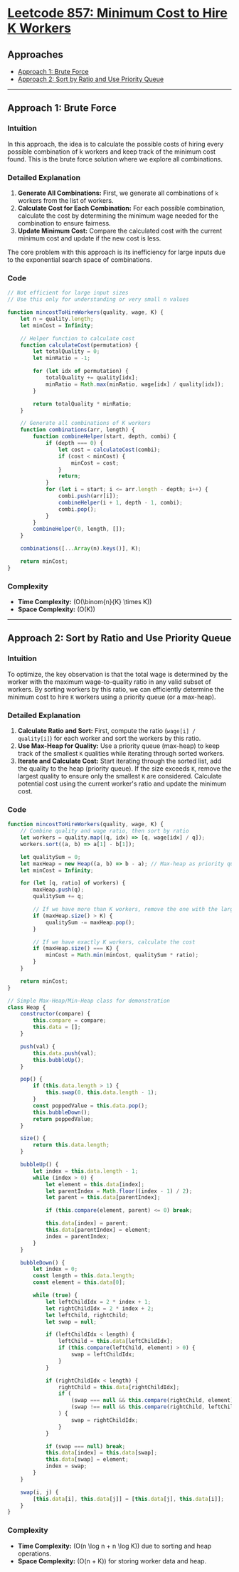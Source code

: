 # [Leetcode 857: Minimum Cost to Hire K Workers](https://leetcode.com/problems/minimum-cost-to-hire-k-workers/)

## Approaches
- [Approach 1: Brute Force](#approach-1-brute-force)
- [Approach 2: Sort by Ratio and Use Priority Queue](#approach-2-sort-by-ratio-and-use-priority-queue)

---

## Approach 1: Brute Force

### Intuition
In this approach, the idea is to calculate the possible costs of hiring every possible combination of k workers and keep track of the minimum cost found. This is the brute force solution where we explore all combinations.

### Detailed Explanation
1. **Generate All Combinations:** First, we generate all combinations of `k` workers from the list of workers.
2. **Calculate Cost for Each Combination:** For each possible combination, calculate the cost by determining the minimum wage needed for the combination to ensure fairness.
3. **Update Minimum Cost:** Compare the calculated cost with the current minimum cost and update if the new cost is less.

The core problem with this approach is its inefficiency for large inputs due to the exponential search space of combinations.

### Code
```javascript
// Not efficient for large input sizes
// Use this only for understanding or very small n values

function mincostToHireWorkers(quality, wage, K) {
    let n = quality.length;
    let minCost = Infinity;

    // Helper function to calculate cost
    function calculateCost(permutation) {
        let totalQuality = 0;
        let minRatio = -1;

        for (let idx of permutation) {
            totalQuality += quality[idx];
            minRatio = Math.max(minRatio, wage[idx] / quality[idx]);
        }

        return totalQuality * minRatio;
    }

    // Generate all combinations of K workers
    function combinations(arr, length) {
        function combineHelper(start, depth, combi) {
            if (depth === 0) {
                let cost = calculateCost(combi);
                if (cost < minCost) {
                    minCost = cost;
                }
                return;
            }
            for (let i = start; i <= arr.length - depth; i++) {
                combi.push(arr[i]);
                combineHelper(i + 1, depth - 1, combi);
                combi.pop();
            }
        }
        combineHelper(0, length, []);
    }

    combinations([...Array(n).keys()], K);

    return minCost;
}
```

### Complexity
- **Time Complexity:** \(O(\binom{n}{K} \times K)\)
- **Space Complexity:** \(O(K)\)

---

## Approach 2: Sort by Ratio and Use Priority Queue

### Intuition
To optimize, the key observation is that the total wage is determined by the worker with the maximum wage-to-quality ratio in any valid subset of workers. By sorting workers by this ratio, we can efficiently determine the minimum cost to hire `K` workers using a priority queue (or a max-heap).

### Detailed Explanation
1. **Calculate Ratio and Sort:** First, compute the ratio (`wage[i] / quality[i]`) for each worker and sort the workers by this ratio.
2. **Use Max-Heap for Quality:** Use a priority queue (max-heap) to keep track of the smallest `K` qualities while iterating through sorted workers.
3. **Iterate and Calculate Cost:** Start iterating through the sorted list, add the quality to the heap (priority queue). If the size exceeds `K`, remove the largest quality to ensure only the smallest `K` are considered. Calculate potential cost using the current worker's ratio and update the minimum cost.

### Code
```javascript
function mincostToHireWorkers(quality, wage, K) {
    // Combine quality and wage ratio, then sort by ratio
    let workers = quality.map((q, idx) => [q, wage[idx] / q]);
    workers.sort((a, b) => a[1] - b[1]);

    let qualitySum = 0;
    let maxHeap = new Heap((a, b) => b - a); // Max-heap as priority queue
    let minCost = Infinity;

    for (let [q, ratio] of workers) {
        maxHeap.push(q);
        qualitySum += q;

        // If we have more than K workers, remove the one with the largest quality
        if (maxHeap.size() > K) {
            qualitySum -= maxHeap.pop();
        }

        // If we have exactly K workers, calculate the cost
        if (maxHeap.size() === K) {
            minCost = Math.min(minCost, qualitySum * ratio);
        }
    }

    return minCost;
}

// Simple Max-Heap/Min-Heap class for demonstration
class Heap {
    constructor(compare) {
        this.compare = compare;
        this.data = [];
    }

    push(val) {
        this.data.push(val);
        this.bubbleUp();
    }

    pop() {
        if (this.data.length > 1) {
            this.swap(0, this.data.length - 1);
        }
        const poppedValue = this.data.pop();
        this.bubbleDown();
        return poppedValue;
    }

    size() {
        return this.data.length;
    }

    bubbleUp() {
        let index = this.data.length - 1;
        while (index > 0) {
            let element = this.data[index];
            let parentIndex = Math.floor((index - 1) / 2);
            let parent = this.data[parentIndex];

            if (this.compare(element, parent) <= 0) break;

            this.data[index] = parent;
            this.data[parentIndex] = element;
            index = parentIndex;
        }
    }

    bubbleDown() {
        let index = 0;
        const length = this.data.length;
        const element = this.data[0];

        while (true) {
            let leftChildIdx = 2 * index + 1;
            let rightChildIdx = 2 * index + 2;
            let leftChild, rightChild;
            let swap = null;

            if (leftChildIdx < length) {
                leftChild = this.data[leftChildIdx];
                if (this.compare(leftChild, element) > 0) {
                    swap = leftChildIdx;
                }
            }

            if (rightChildIdx < length) {
                rightChild = this.data[rightChildIdx];
                if (
                    (swap === null && this.compare(rightChild, element) > 0) ||
                    (swap !== null && this.compare(rightChild, leftChild) > 0)
                ) {
                    swap = rightChildIdx;
                }
            }

            if (swap === null) break;
            this.data[index] = this.data[swap];
            this.data[swap] = element;
            index = swap;
        }
    }

    swap(i, j) {
        [this.data[i], this.data[j]] = [this.data[j], this.data[i]];
    }
}
```

### Complexity
- **Time Complexity:** \(O(n \log n + n \log K)\) due to sorting and heap operations.
- **Space Complexity:** \(O(n + K)\) for storing worker data and heap.

